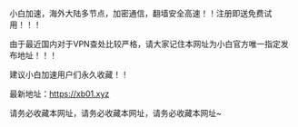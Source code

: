 小白加速，海外大陆多节点，加密通信，翻墙安全高速！！注册即送免费试用！！！


由于最近国内对于VPN查处比较严格，请大家记住本网址为小白官方唯一指定发布地址！！！


建议小白加速用户们永久收藏！！


最新地址：https://xb01.xyz


请务必收藏本网址，请务必收藏本网址，请务必收藏本网址~
